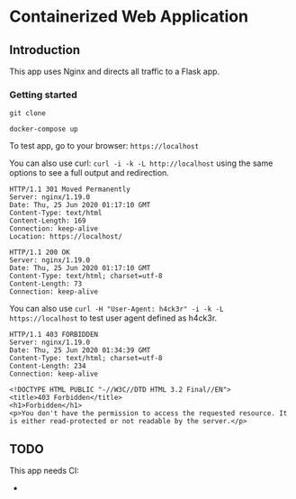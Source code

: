 # Containerized Web Application

## Introduction

This app uses Nginx and directs all traffic to a Flask app.

### Getting started

`git clone`

`docker-compose up`

To test app, go to your browser: `https://localhost`

You can also use curl: `curl -i -k -L http://localhost` using the same options to see a full output and redirection.

```
HTTP/1.1 301 Moved Permanently
Server: nginx/1.19.0
Date: Thu, 25 Jun 2020 01:17:10 GMT
Content-Type: text/html
Content-Length: 169
Connection: keep-alive
Location: https://localhost/

HTTP/1.1 200 OK
Server: nginx/1.19.0
Date: Thu, 25 Jun 2020 01:17:10 GMT
Content-Type: text/html; charset=utf-8
Content-Length: 73
Connection: keep-alive
```

You can also use `curl -H "User-Agent: h4ck3r" -i -k -L https://localhost` to test user agent defined as h4ck3r.

```
HTTP/1.1 403 FORBIDDEN
Server: nginx/1.19.0
Date: Thu, 25 Jun 2020 01:34:39 GMT
Content-Type: text/html; charset=utf-8
Content-Length: 234
Connection: keep-alive

<!DOCTYPE HTML PUBLIC "-//W3C//DTD HTML 3.2 Final//EN">
<title>403 Forbidden</title>
<h1>Forbidden</h1>
<p>You don't have the permission to access the requested resource. It is either read-protected or not readable by the server.</p>
```

## TODO

This app needs CI:

- 

